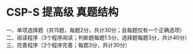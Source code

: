 # CSP-S 提高级 真题结构

一、单项选择题（共15题，每题2分，共计30分；且每题仅有一个正确选项）
二、阅读程序（3个程序阅读；判断题每题1.5分，选择题每题3分，共计40分）
三、完善程序（2个程序完善；每题3分，共计30分）
